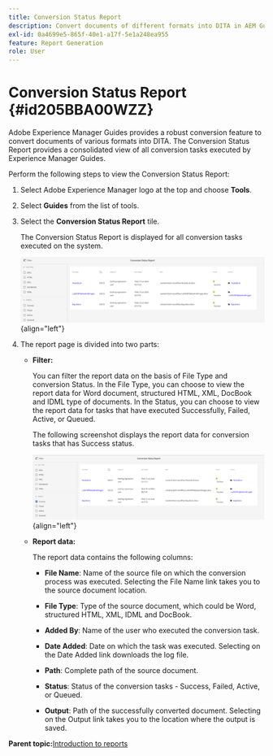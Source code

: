 ```yaml
---
title: Conversion Status Report
description: Convert documents of different formats into DITA in AEM Guides. Learn how to add filters and view a conversion status report.
exl-id: 0a4699e5-865f-40e1-a17f-5e1a248ea955
feature: Report Generation
role: User
---
```

# Conversion Status Report {#id205BBA00WZZ}

Adobe Experience Manager Guides provides a robust conversion feature to convert documents of various formats into DITA. The Conversion Status Report provides a consolidated view of all conversion tasks executed by Experience Manager Guides.

Perform the following steps to view the Conversion Status Report:

1.  Select Adobe Experience Manager logo at the top and choose **Tools**.

1.  Select **Guides** from the list of tools.

1.  Select the **Conversion Status Report** tile.

    The Conversion Status Report is displayed for all conversion tasks executed on the system.

    ![](images/conversion-status-report-new.png){align="left"}

1.  The report page is divided into two parts:

    -   **Filter:**

        You can filter the report data on the basis of File Type and conversion Status. In the File Type, you can choose to view the report data for Word document, structured HTML, XML, DocBook and IDML type of documents. In the Status, you can choose to view the report data for tasks that have executed Successfully, Failed, Active, or Queued.

        The following screenshot displays the report data for conversion tasks that has Success status.

        ![](images/conversion-report-failed-active-queued-new.png){align="left"}

    -   **Report data:**

        The report data contains the following columns:

        - **File Name**: Name of the source file on which the conversion process was executed. Selecting the File Name link takes you to the source document location.

        - **File Type**: Type of the source document, which could be Word, structured HTML, XML, IDML and DocBook.

        - **Added By**: Name of the user who executed the conversion task.

        - **Date Added**: Date on which the task was executed. Selecting on the Date Added link downloads the log file.

        - **Path**: Complete path of the source document.

        - **Status**: Status of the conversion tasks - Success, Failed, Active, or Queued.

        - **Output**: Path of the successfully converted document. Selecting on the Output link takes you to the location where the output is saved.


**Parent topic:**[Introduction to reports](reports-intro.md)
